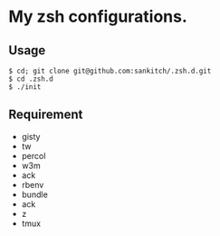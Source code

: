 # My zsh configurations.

## Usage

    $ cd; git clone git@github.com:sankitch/.zsh.d.git
    $ cd .zsh.d
    $ ./init

## Requirement

- gisty
- tw
- percol
- w3m
- ack
- rbenv
- bundle
- ack
- z
- tmux
